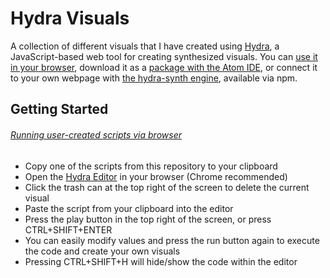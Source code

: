 # Hydra Visuals

A collection of different visuals that I have created using [Hydra](https://github.com/ojack/hydra), a JavaScript-based web tool for creating synthesized visuals. You can [use it in your browser](https://hydra.ojack.xyz/), download it as a [package with the Atom IDE](https://atom.io/packages/atom-hydra), or connect it to your own webpage with [the hydra-synth engine](https://www.npmjs.com/package/hydra-synth), available via npm.

## Getting Started 

###### <ins>*Running user-created scripts via browser*</ins>
- Copy one of the scripts from this repository to your clipboard
- Open the [Hydra Editor](https://hydra.ojack.xyz/) in your browser (Chrome recommended)
- Click the trash can at the top right of the screen to delete the current visual
- Paste the script from your clipboard into the editor
- Press the play button in the top right of the screen, or press CTRL+SHIFT+ENTER
- You can easily modify values and press the run button again to execute the code and create your own visuals
- Pressing CTRL+SHIFT+H will hide/show the code within the editor
